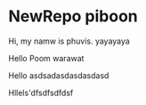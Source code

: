 # NewRepo piboon

Hi, my namw is phuvis. yayayaya

Hello Poom warawat

Hello asdsadasdasdasdasd

Hllels'dfsdfsdfdsf
